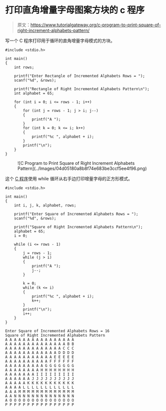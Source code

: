 # 打印直角增量字母图案方块的 c 程序

> 原文：<https://www.tutorialgateway.org/c-program-to-print-square-of-right-increment-alphabets-pattern/>

写一个 C 程序打印用于循环的直角增量字母模式的方块。

```
#include <stdio.h>

int main()
{
	int rows;

	printf("Enter Rectangle of Incremented Alphabets Rows = ");
	scanf("%d", &rows);

	printf("Rectangle of Right Incremented Alphabets Pattern\n");
	int alphabet = 65;

	for (int i = 0; i <= rows - 1; i++)
	{
		for (int j = rows - 1; j > i; j--)
		{
			printf("A ");
		}
		for (int k = 0; k <= i; k++)
		{
			printf("%c ", alphabet + i);
		}
		printf("\n");
	}
}
```

<figure class="wp-block-image size-large">![C Program to Print Square of Right Increment Alphabets Pattern](../Images/04d05180a8b8f74e683be3ccf5ee4f96.png)</figure>

这个 [C 程序](https://www.tutorialgateway.org/c-programming-examples/)使用 while 循环从右手边打印增量字母的正方形模式。

```
#include <stdio.h>

int main()
{
	int i, j, k, alphabet, rows;

	printf("Enter Square of Incremented Alphabets Rows = ");
	scanf("%d", &rows);

	printf("Square of Right Incremented Alphabets Pattern\n");
	alphabet = 65;
	i = 0;

	while (i <= rows - 1)
	{
		j = rows - 1;
		while (j > i)
		{
			printf("A ");
			j--;
		}

		k = 0;
		while (k <= i)
		{
			printf("%c ", alphabet + i);
			k++;
		}
		printf("\n");
		i++;
	}
}
```

```
Enter Square of Incremented Alphabets Rows = 16
Square of Right Incremented Alphabets Pattern
A A A A A A A A A A A A A A A A 
A A A A A A A A A A A A A A B B 
A A A A A A A A A A A A A C C C 
A A A A A A A A A A A A D D D D 
A A A A A A A A A A A E E E E E 
A A A A A A A A A A F F F F F F 
A A A A A A A A A G G G G G G G 
A A A A A A A A H H H H H H H H 
A A A A A A A I I I I I I I I I 
A A A A A A J J J J J J J J J J 
A A A A A K K K K K K K K K K K 
A A A A L L L L L L L L L L L L 
A A A M M M M M M M M M M M M M 
A A N N N N N N N N N N N N N N 
A O O O O O O O O O O O O O O O 
P P P P P P P P P P P P P P P P 
```